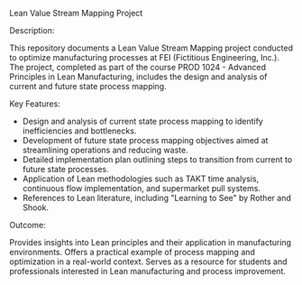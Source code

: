 Lean Value Stream Mapping Project

Description:

This repository documents a Lean Value Stream Mapping project conducted to optimize manufacturing processes at FEI (Fictitious Engineering, Inc.). The project, completed as part of the course PROD 1024 - Advanced Principles in Lean Manufacturing, includes the design and analysis of current and future state process mapping.

Key Features:

- Design and analysis of current state process mapping to identify inefficiencies and bottlenecks.
- Development of future state process mapping objectives aimed at streamlining operations and reducing waste.
- Detailed implementation plan outlining steps to transition from current to future state processes.
- Application of Lean methodologies such as TAKT time analysis, continuous flow implementation, and supermarket pull systems.
- References to Lean literature, including "Learning to See" by Rother and Shook.

Outcome:

Provides insights into Lean principles and their application in manufacturing environments.
Offers a practical example of process mapping and optimization in a real-world context.
Serves as a resource for students and professionals interested in Lean manufacturing and process improvement.

